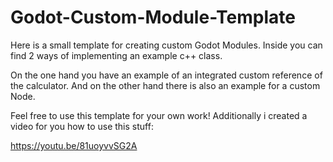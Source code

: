 # Godot-Custom-Module-Template
Here is a small template for creating custom Godot Modules. Inside you can find 2 ways of implementing an example c++ class.

On the one hand you have an example of an integrated custom reference of the calculator.
And on the other hand there is also an example for a custom Node.

Feel free to use this template for your own work!
Additionally i created a video for you how to use this stuff:

https://youtu.be/81uoyvvSG2A 
